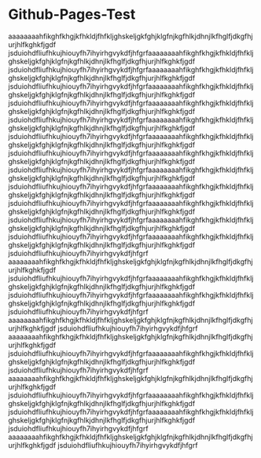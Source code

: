 # Github-Pages-Test
aaaaaaaahfikghfkhgjkfhkldjfhfkljghskeljgkfghjklgfnjkgfhlkjdhnjlkfhglfjdkgfhjurjhlfkghkfjgdf
jsduiohdfliufhkujhiouyfh7ihyirhgvykdfjhfgrfaaaaaaaahfikghfkhgjkfhkldjfhfkljghskeljgkfghjklgfnjkgfhlkjdhnjlkfhglfjdkgfhjurjhlfkghkfjgdf
jsduiohdfliufhkujhiouyfh7ihyirhgvykdfjhfgrfaaaaaaaahfikghfkhgjkfhkldjfhfkljghskeljgkfghjklgfnjkgfhlkjdhnjlkfhglfjdkgfhjurjhlfkghkfjgdf
jsduiohdfliufhkujhiouyfh7ihyirhgvykdfjhfgrfaaaaaaaahfikghfkhgjkfhkldjfhfkljghskeljgkfghjklgfnjkgfhlkjdhnjlkfhglfjdkgfhjurjhlfkghkfjgdf
jsduiohdfliufhkujhiouyfh7ihyirhgvykdfjhfgrfaaaaaaaahfikghfkhgjkfhkldjfhfkljghskeljgkfghjklgfnjkgfhlkjdhnjlkfhglfjdkgfhjurjhlfkghkfjgdf
jsduiohdfliufhkujhiouyfh7ihyirhgvykdfjhfgrfaaaaaaaahfikghfkhgjkfhkldjfhfkljghskeljgkfghjklgfnjkgfhlkjdhnjlkfhglfjdkgfhjurjhlfkghkfjgdf
jsduiohdfliufhkujhiouyfh7ihyirhgvykdfjhfgrfaaaaaaaahfikghfkhgjkfhkldjfhfkljghskeljgkfghjklgfnjkgfhlkjdhnjlkfhglfjdkgfhjurjhlfkghkfjgdf
jsduiohdfliufhkujhiouyfh7ihyirhgvykdfjhfgrfaaaaaaaahfikghfkhgjkfhkldjfhfkljghskeljgkfghjklgfnjkgfhlkjdhnjlkfhglfjdkgfhjurjhlfkghkfjgdf
jsduiohdfliufhkujhiouyfh7ihyirhgvykdfjhfgrfaaaaaaaahfikghfkhgjkfhkldjfhfkljghskeljgkfghjklgfnjkgfhlkjdhnjlkfhglfjdkgfhjurjhlfkghkfjgdf
jsduiohdfliufhkujhiouyfh7ihyirhgvykdfjhfgrfaaaaaaaahfikghfkhgjkfhkldjfhfkljghskeljgkfghjklgfnjkgfhlkjdhnjlkfhglfjdkgfhjurjhlfkghkfjgdf
jsduiohdfliufhkujhiouyfh7ihyirhgvykdfjhfgrfaaaaaaaahfikghfkhgjkfhkldjfhfkljghskeljgkfghjklgfnjkgfhlkjdhnjlkfhglfjdkgfhjurjhlfkghkfjgdf
jsduiohdfliufhkujhiouyfh7ihyirhgvykdfjhfgrfaaaaaaaahfikghfkhgjkfhkldjfhfkljghskeljgkfghjklgfnjkgfhlkjdhnjlkfhglfjdkgfhjurjhlfkghkfjgdf
jsduiohdfliufhkujhiouyfh7ihyirhgvykdfjhfgrfaaaaaaaahfikghfkhgjkfhkldjfhfkljghskeljgkfghjklgfnjkgfhlkjdhnjlkfhglfjdkgfhjurjhlfkghkfjgdf
jsduiohdfliufhkujhiouyfh7ihyirhgvykdfjhfgrf   aaaaaaaahfikghfkhgjkfhkldjfhfkljghskeljgkfghjklgfnjkgfhlkjdhnjlkfhglfjdkgfhjurjhlfkghkfjgdf
jsduiohdfliufhkujhiouyfh7ihyirhgvykdfjhfgrfaaaaaaaahfikghfkhgjkfhkldjfhfkljghskeljgkfghjklgfnjkgfhlkjdhnjlkfhglfjdkgfhjurjhlfkghkfjgdf
jsduiohdfliufhkujhiouyfh7ihyirhgvykdfjhfgrfaaaaaaaahfikghfkhgjkfhkldjfhfkljghskeljgkfghjklgfnjkgfhlkjdhnjlkfhglfjdkgfhjurjhlfkghkfjgdf
jsduiohdfliufhkujhiouyfh7ihyirhgvykdfjhfgrf aaaaaaaahfikghfkhgjkfhkldjfhfkljghskeljgkfghjklgfnjkgfhlkjdhnjlkfhglfjdkgfhjurjhlfkghkfjgdf
jsduiohdfliufhkujhiouyfh7ihyirhgvykdfjhfgrf aaaaaaaahfikghfkhgjkfhkldjfhfkljghskeljgkfghjklgfnjkgfhlkjdhnjlkfhglfjdkgfhjurjhlfkghkfjgdf
jsduiohdfliufhkujhiouyfh7ihyirhgvykdfjhfgrfaaaaaaaahfikghfkhgjkfhkldjfhfkljghskeljgkfghjklgfnjkgfhlkjdhnjlkfhglfjdkgfhjurjhlfkghkfjgdf
jsduiohdfliufhkujhiouyfh7ihyirhgvykdfjhfgrf  aaaaaaaahfikghfkhgjkfhkldjfhfkljghskeljgkfghjklgfnjkgfhlkjdhnjlkfhglfjdkgfhjurjhlfkghkfjgdf
jsduiohdfliufhkujhiouyfh7ihyirhgvykdfjhfgrfaaaaaaaahfikghfkhgjkfhkldjfhfkljghskeljgkfghjklgfnjkgfhlkjdhnjlkfhglfjdkgfhjurjhlfkghkfjgdf
jsduiohdfliufhkujhiouyfh7ihyirhgvykdfjhfgrfaaaaaaaahfikghfkhgjkfhkldjfhfkljghskeljgkfghjklgfnjkgfhlkjdhnjlkfhglfjdkgfhjurjhlfkghkfjgdf
jsduiohdfliufhkujhiouyfh7ihyirhgvykdfjhfgrf aaaaaaaahfikghfkhgjkfhkldjfhfkljghskeljgkfghjklgfnjkgfhlkjdhnjlkfhglfjdkgfhjurjhlfkghkfjgdf
jsduiohdfliufhkujhiouyfh7ihyirhgvykdfjhfgrf
